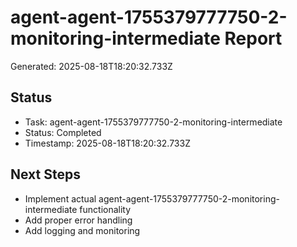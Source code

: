 # agent-agent-1755379777750-2-monitoring-intermediate Report

Generated: 2025-08-18T18:20:32.733Z

## Status
- Task: agent-agent-1755379777750-2-monitoring-intermediate
- Status: Completed
- Timestamp: 2025-08-18T18:20:32.733Z

## Next Steps
- Implement actual agent-agent-1755379777750-2-monitoring-intermediate functionality
- Add proper error handling
- Add logging and monitoring
